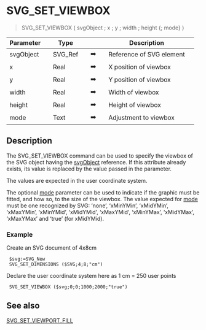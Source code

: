 <!-- SVG_SET_VIEWBOX ( objectID ; x ; y ; width ; height ; preserveAspectRatio )
 -> objectID (Text)
 -> x (Real)
 -> y (Real)
 -> width (Real)
 -> height (Real)
 -> preserveAspectRatio (Text)-->
# SVG_SET_VIEWBOX

> SVG_SET_VIEWBOX ( svgObject ; x ; y ; width ; height {; mode} )

| Parameter |     | Type |     |     |     | Description |     |
| --- | --- | --- | --- | --- | --- | --- | --- |
| svgObject |     | SVG_Ref |     | ➡️ |     | Reference of SVG element |     |
| x   |     | Real |     | ➡️ |     | X position of viewbox |     |
| y   |     | Real |     | ➡️ |     | Y position of viewbox |     |
| width |     | Real |     | ➡️ |     | Width of viewbox |     |
| height |     | Real |     | ➡️ |     | Height of viewbox |     |
| mode |     | Text |     | ➡️ |     | Adjustment to viewbox |     |

## Description

The SVG_SET_VIEWBOX command can be used to specify the viewbox of the SVG object having the [svgObject](# "Reference of SVG element") reference. If this attribute already exists, its value is replaced by the value passed in the parameter.

The values are expected in the user coordinate system.

The optional [mode](# "Adjustment to viewbox") parameter can be used to indicate if the graphic must be fitted, and how so, to the size of the viewbox. The value expected for [mode](# "Adjustment to viewbox") must be one recognized by SVG: ‘none’, ‘xMinYMin’, ‘xMidYMin’, ‘xMaxYMin’, ‘xMinYMid’, ‘xMidYMid’, ‘xMaxYMid’, ‘xMinYMax’, ‘xMidYMax’, ‘xMaxYMax’ and ‘true’ (for xMidYMid).

### Example  

Create an SVG document of 4x8cm  

```4d
 $svg:=SVG_New
 SVG_SET_DIMENSIONS ($SVG;4;8;"cm")  

```

Declare the user coordinate system here as 1 cm = 250 user points 

```4d
 SVG_SET_VIEWBOX ($svg;0;0;1000;2000;"true")
```

## See also 

[SVG_SET_VIEWPORT_FILL](SVG_SET_VIEWPORT_FILL.md)
